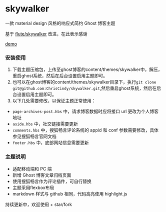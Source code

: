 # skywalker

一款 material design 风格的响应式简约 Ghost 博客主题

基于 [flute/skywalker](https://github.com/flute/skywalker) 改进，在此表示感谢

[demo](http://www.fecoding.cn)

### 安装使用

1. 下载主题压缩包，上传至ghost博客的content/themes/skywalker中，解压，重启ghost系统，然后在后台设置启用主题即可。
2. 也可以在ghost博客的content/themes/skywalker目录下，执行`git clone git@github.com:ChrisCindy/skywalker.git`,然后重启ghost系统，然后在后台设置启用主题即可。
3. 以下几处需要修改，以保证主题正常使用：
  - `page-archives-post.hbs` 中，请求博客数据时应将接口 url 更改为个人博客地址
  - `aside.hbs` 中，社交链接需要更新
  - `comments.hbs` 中，搜狐畅言评论系统的 appid 和 conf 参数需要修改，具体参见搜狐畅言官网文档
  - `footer.hbs` 中，底部网站信息需要更新

### 主题说明

* 适配移动端和 PC 端
* 新增 Ghost 博客文章归档页面
* 使用搜狐畅言作为评论插件，可自行替换
* 主题采用flexbox布局
* markdown 样式与 github 相同，代码高亮使用 highlight.js


持续更新中，欢迎使用 + star/fork
